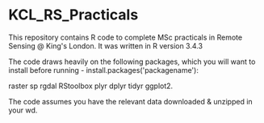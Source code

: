 # KCL_RS_Practicals
This repository contains R code to complete MSc practicals in Remote Sensing @ King's London. It was written in R version 3.4.3

The code draws heavily on the following packages, which you will want to install before running - install.packages('packagename'):

raster
sp
rgdal
RStoolbox
plyr
dplyr
tidyr
ggplot2.

The code assumes you have the relevant data downloaded & unzipped in your wd. 



